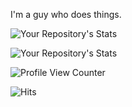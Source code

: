 I'm a guy who does things.

![Your Repository's Stats](https://github-readme-stats.vercel.app/api/top-langs/?username=r4v10l1&theme=blue-green)

![Your Repository's Stats](https://github-readme-stats.vercel.app/api?username=r4v10l1&show_icons=true)

![Profile View Counter](https://komarev.com/ghpvc/?username=r4v10l1)

![Hits](https://hitcounter.pythonanywhere.com/count/tag.svg?url=https://github.com/r4v10l1/python_dehasher)
